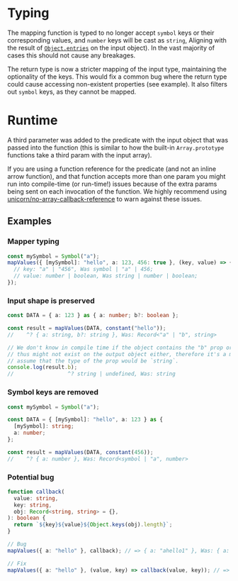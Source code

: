 # Typing

The mapping function is typed to no longer accept `symbol` keys or their
corresponding values, and `number` keys will be cast as `string`, Aligning with
the result of [`Object.entries`](https://developer.mozilla.org/en-US/docs/Web/JavaScript/Reference/Global_Objects/Object/entries)
on the input object). In the vast majority of cases this should not cause any
breakages.

The return type is now a stricter mapping of the input type, maintaining the
optionality of the keys. This would fix a common bug where the return type could
cause accessing non-existent properties (see example). It also filters out
`symbol` keys, as they cannot be mapped.

# Runtime

A third parameter was added to the predicate with the input object that was
passed into the function (this is similar to how the built-in `Array.prototype`
functions take a third param with the input array).

If you are using a function reference for the predicate (and not an inline arrow
function), and that function accepts more than one param you might run into
compile-time (or run-time!) issues because of the extra params being sent on
each invocation of the function. We highly recommend using [unicorn/no-array-callback-reference](https://github.com/sindresorhus/eslint-plugin-unicorn/blob/main/docs/rules/no-array-callback-reference.md)
to warn against these issues.

## Examples

### Mapper typing

```ts
const mySymbol = Symbol("a");
mapValues({ [mySymbol]: "hello", a: 123, 456: true }, (key, value) => {
  // key: "a" | "456", Was symbol | "a" | 456;
  // value: number | boolean, Was string | number | boolean;
});
```

### Input shape is preserved

```ts
const DATA = { a: 123 } as { a: number; b?: boolean };

const result = mapValues(DATA, constant("hello"));
//    ^? { a: string, b?: string }, Was: Record<"a" | "b", string>

// We don't know in compile time if the object contains the "b" prop or not, and
// thus might not exist on the output object either, therefore it's a mistake to
// assume that the type of the prop would be `string`.
console.log(result.b);
//                 ^? string | undefined, Was: string
```

### Symbol keys are removed

```ts
const mySymbol = Symbol("a");

const DATA = { [mySymbol]: "hello", a: 123 } as {
  [mySymbol]: string;
  a: number;
};

const result = mapValues(DATA, constant(456));
//    ^? { a: number }, Was: Record<symbol | "a", number>
```

### Potential bug

```ts
function callback(
  value: string,
  key: string,
  obj: Record<string, string> = {},
): boolean {
  return `${key}${value}${Object.keys(obj).length}`;
}

// Bug
mapValues({ a: "hello" }, callback); // => { a: "ahello1" }, Was: { a: "ahello" }

// Fix
mapValues({ a: "hello" }, (value, key) => callback(value, key)); // => { a: "ahello" }
```
